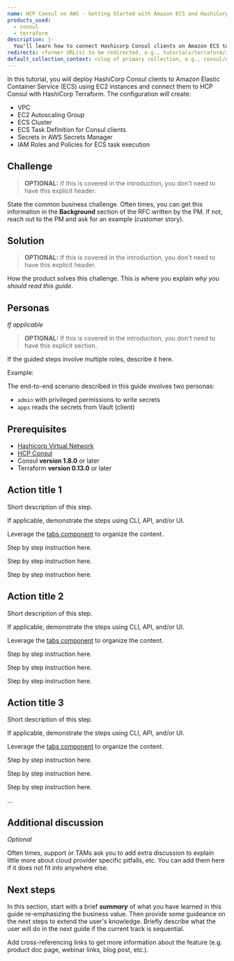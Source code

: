 ```yaml
---
name: HCP Consul on AWS - Getting Started with Amazon ECS and HashiCorp Terraform
products_used:
  - consul
  - terraform
description: |-
  You'll learn how to connect Hashicorp Consul clients on Amazon ECS to servers on HCP Consul.
redirects: <former URL(s) to be redirected, e.g., tutorials/terraform/intro-gcp>
default_collection_context: <slug of primary collection, e.g., consul/datacenter-deploy>
---
```


In this tutorial, you will deploy HashiCorp Consul clients to Amazon Elastic Container Service (ECS) using EC2 instances
and connect them to HCP Consul with HashiCorp Terraform. The configuration will create:

- VPC
- EC2 Autoscaling Group
- ECS Cluster
- ECS Task Definition for Consul clients
- Secrets in AWS Secrets Manager
- IAM Roles and Policies for ECS task execution 

## Challenge

> **OPTIONAL:** If this is covered in the introduction, you don't need to have this
> explicit header.

State the common business challenge. Often times, you can get this information
in the **Background** section of the RFC written by the PM. If not, reach out to
the PM and ask for an example (customer story).

## Solution

> **OPTIONAL:** If this is covered in the introduction, you don't need to have this
> explicit header.

How the product solves this challenge. This is where you explain _why you should
read this guide_.

## Personas

_If applicable_

> **OPTIONAL:** If this is covered in the introduction, you don't need to have this
> explicit section.

If the guided steps involve multiple roles, describe it here.

Example:

The end-to-end scenario described in this guide involves two personas:

- `admin` with privileged permissions to write secrets
- `apps` reads the secrets from Vault (client)

## Prerequisites

- [Hashicorp Virtual Network](https://deploy-preview-1720--hashicorp-learn.netlify.app/consul/hcp/deploy)
- [HCP Consul](https://deploy-preview-1720--hashicorp-learn.netlify.app/consul/hcp/client-vm)
- Consul **version 1.8.0** or later
- Terraform **version 0.13.0** or later

## Action title 1

Short description of this step.

If applicable, demonstrate the steps using CLI, API, and/or UI.

Leverage the [tabs component](https://github.com/hashicorp/learn/blob/master/components/tabs/README.md) to organize the content.

<Tabs>
<Tab heading="CLI command">

Step by step instruction here.

</Tab>
<Tab heading="API call using cURL">

Step by step instruction here.

</Tab>
<Tab heading="Web UI">

Step by step instruction here.

</Tab>
</Tabs>

## Action title 2

Short description of this step.

If applicable, demonstrate the steps using CLI, API, and/or UI.

Leverage the [tabs component](https://github.com/hashicorp/learn/blob/master/components/tabs/README.md) to organize the content.

<Tabs>
<Tab heading="CLI command">

Step by step instruction here.

</Tab>
<Tab heading="API call using cURL">

Step by step instruction here.

</Tab>
<Tab heading="Web UI">

Step by step instruction here.

</Tab>
</Tabs>

## Action title 3

Short description of this step.

If applicable, demonstrate the steps using CLI, API, and/or UI.

Leverage the [tabs component](https://github.com/hashicorp/learn/blob/master/components/tabs/README.md) to organize the content.

<Tabs>
<Tab heading="CLI command">

Step by step instruction here.

</Tab>
<Tab heading="API call using cURL">

Step by step instruction here.

</Tab>
<Tab heading="Web UI">

Step by step instruction here.

</Tab>
</Tabs>

...

## Additional discussion

_Optional_

Often times, support or TAMs ask you to add extra discussion to explain little
more about cloud provider specific pitfalls, etc. You can add them here if it
does not fit into anywhere else.

## Next steps

In this section, start with a brief **_summary_** of what you have learned in
this guide re-emphasizing the business value. Then provide some guideance on the
next steps to extend the user's knowledge. Briefly describe what the user will do in the next guide if the current track is sequential.

Add cross-referencing links to get more information about the feature (e.g.
product doc page, webinar links, blog post, etc.).